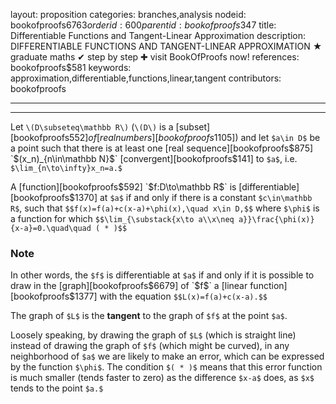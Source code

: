 layout: proposition
categories: branches,analysis
nodeid: bookofproofs$6763
orderid: 600
parentid: bookofproofs$347
title: Differentiable Functions and Tangent-Linear Approximation
description: DIFFERENTIABLE FUNCTIONS AND TANGENT-LINEAR APPROXIMATION &#9733; graduate maths &#10004; step by step &#10010; visit BookOfProofs now!
references: bookofproofs$581
keywords: approximation,differentiable,functions,linear,tangent
contributors: bookofproofs

---


---

Let `\(D\subseteq\mathbb R\)` (`\(D\)` is a [subset][bookofproofs$552] of [real numbers][bookofproofs$1105]) and let `$a\in D$` be a point such that there is at least one [real sequence][bookofproofs$875] `$(x_n)_{n\in\mathbb N}$` [convergent][bookofproofs$141] to `$a$`, i.e. `$\lim_{n\to\infty}x_n=a.$` 

A [function][bookofproofs$592] `$f:D\to\mathbb R$` is [differentiable][bookofproofs$1370] at `$a$` if and only if there is a constant `$c\in\mathbb R$`, such that `$$f(x)=f(a)+c(x-a)+\phi(x),\quad x\in D,$$` where `$\phi$` is a function for which `$$\lim_{\substack{x\to a\\x\neq a}}\frac{\phi(x)}{x-a}=0.\quad\quad ( * )$$`



### Note

In other words, the `$f$` is differentiable at `$a$` if and only if it is possible to draw in the [graph][bookofproofs$6679] of `$f$` a [linear function][bookofproofs$1377] with the equation 
`$$L(x)=f(a)+c(x-a).$$`

The graph of `$L$` is the **tangent** to the graph of `$f$` at the point `$a$`. 

Loosely speaking, by drawing the graph of `$L$` (which is straight line) instead of drawing the graph of `$f$` (which might be curved), in any neighborhood of `$a$` we are likely to make an error, which can be expressed by the function `$\phi$`. The condition `$( * )$` means that this error function is much smaller (tends faster to zero) as the difference `$x-a$` does, as `$x$` tends to the point `$a.$`
